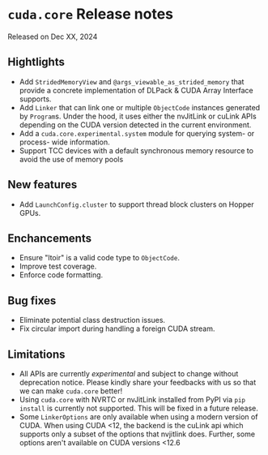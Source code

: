 # `cuda.core` Release notes

Released on Dec XX, 2024

## Hightlights

- Add `StridedMemoryView` and `@args_viewable_as_strided_memory` that provide a concrete
  implementation of DLPack & CUDA Array Interface supports.
- Add `Linker` that can link one or multiple `ObjectCode` instances generated by `Program`s. Under
  the hood, it uses either the nvJitLink or cuLink APIs depending on the CUDA version detected
  in the current environment.
- Add a `cuda.core.experimental.system` module for querying system- or process- wide information.
- Support TCC devices with a default synchronous memory resource to avoid the use of memory pools

## New features

- Add `LaunchConfig.cluster` to support thread block clusters on Hopper GPUs.

## Enchancements

- Ensure "ltoir" is a valid code type to `ObjectCode`.
- Improve test coverage.
- Enforce code formatting.

## Bug fixes

- Eliminate potential class destruction issues.
- Fix circular import during handling a foreign CUDA stream.

## Limitations

- All APIs are currently *experimental* and subject to change without deprecation notice.
  Please kindly share your feedbacks with us so that we can make `cuda.core` better!
- Using `cuda.core` with NVRTC or nvJitLink installed from PyPI via `pip install` is currently
  not supported. This will be fixed in a future release.
- Some `LinkerOptions` are only available when using a modern version of CUDA. When using CUDA <12,
  the backend is the cuLink api which supports only a subset of the options that nvjitlink does.
  Further, some options aren't available on CUDA versions <12.6
